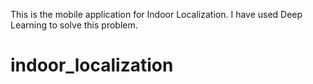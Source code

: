 This is the mobile application for Indoor Localization.
I have used Deep Learning to solve this problem.
# indoor_localization
